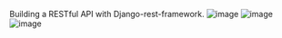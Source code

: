 Building a RESTful API with Django-rest-framework.
![image](https://user-images.githubusercontent.com/43505777/51498692-22072a80-1d8d-11e9-9a6c-30802bef6128.png)
![image](https://user-images.githubusercontent.com/43505777/51498709-33e8cd80-1d8d-11e9-8ca3-24e102690e1d.png)
![image](https://user-images.githubusercontent.com/43505777/51498725-4236e980-1d8d-11e9-8810-8f6320f1484d.png)
